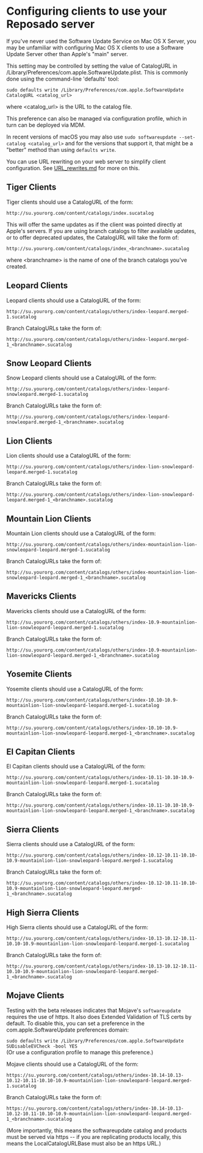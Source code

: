# Configuring clients to use your Reposado server

If you've never used the Software Update Service on Mac OS X Server, you may be unfamiliar with configuring Mac OS X clients to use a Software Update Server other than Apple's "main" server.

This setting may be controlled by setting the value of CatalogURL in /Library/Preferences/com.apple.SoftwareUpdate.plist. This is commonly done using the command-line 'defaults' tool:

    sudo defaults write /Library/Preferences/com.apple.SoftwareUpdate CatalogURL <catalog_url>

where \<catalog_url> is the URL to the catalog file.

This preference can also be managed via configuration profile, which in turn can be deployed via MDM.

In recent versions of macOS you may also use `sudo softwareupdate --set-catalog <catalog_url>` and for the versions that support it, that might be a "better" method than using `defaults write`.

You can use URL rewriting on your web server to simplify client configuration. See [URL_rewrites.md](./URL_rewrites.md) for more on this.


## Tiger Clients

Tiger clients should use a CatalogURL of the form:

    http://su.yourorg.com/content/catalogs/index.sucatalog

This will offer the same updates as if the client was pointed directly at Apple's servers. If you are using branch catalogs to filter available updates, or to offer deprecated updates, the CatalogURL will take the form of:

    http://su.yourorg.com/content/catalogs/index_<branchname>.sucatalog

where \<branchname> is the name of one of the branch catalogs you've created.


## Leopard Clients

Leopard clients should use a CatalogURL of the form:

    http://su.yourorg.com/content/catalogs/others/index-leopard.merged-1.sucatalog

Branch CatalogURLs take the form of:

    http://su.yourorg.com/content/catalogs/others/index-leopard.merged-1_<branchname>.sucatalog


## Snow Leopard Clients

Snow Leopard clients should use a CatalogURL of the form:

    http://su.yourorg.com/content/catalogs/others/index-leopard-snowleopard.merged-1.sucatalog

Branch CatalogURLs take the form of:

    http://su.yourorg.com/content/catalogs/others/index-leopard-snowleopard.merged-1_<branchname>.sucatalog


## Lion Clients

Lion clients should use a CatalogURL of the form:

    http://su.yourorg.com/content/catalogs/others/index-lion-snowleopard-leopard.merged-1.sucatalog

Branch CatalogURLs take the form of:

    http://su.yourorg.com/content/catalogs/others/index-lion-snowleopard-leopard.merged-1_<branchname>.sucatalog


## Mountain Lion Clients

Mountain Lion clients should use a CatalogURL of the form:

    http://su.yourorg.com/content/catalogs/others/index-mountainlion-lion-snowleopard-leopard.merged-1.sucatalog

Branch CatalogURLs take the form of:

    http://su.yourorg.com/content/catalogs/others/index-mountainlion-lion-snowleopard-leopard.merged-1_<branchname>.sucatalog


## Mavericks Clients

Mavericks clients should use a CatalogURL of the form:

    http://su.yourorg.com/content/catalogs/others/index-10.9-mountainlion-lion-snowleopard-leopard.merged-1.sucatalog

Branch CatalogURLs take the form of:

    http://su.yourorg.com/content/catalogs/others/index-10.9-mountainlion-lion-snowleopard-leopard.merged-1_<branchname>.sucatalog


## Yosemite Clients

Yosemite clients should use a CatalogURL of the form:

    http://su.yourorg.com/content/catalogs/others/index-10.10-10.9-mountainlion-lion-snowleopard-leopard.merged-1.sucatalog

Branch CatalogURLs take the form of:

    http://su.yourorg.com/content/catalogs/others/index-10.10-10.9-mountainlion-lion-snowleopard-leopard.merged-1_<branchname>.sucatalog


## El Capitan Clients

El Capitan clients should use a CatalogURL of the form:

    http://su.yourorg.com/content/catalogs/others/index-10.11-10.10-10.9-mountainlion-lion-snowleopard-leopard.merged-1.sucatalog

Branch CatalogURLs take the form of:

    http://su.yourorg.com/content/catalogs/others/index-10.11-10.10-10.9-mountainlion-lion-snowleopard-leopard.merged-1_<branchname>.sucatalog


## Sierra Clients

Sierra clients should use a CatalogURL of the form:

    http://su.yourorg.com/content/catalogs/others/index-10.12-10.11-10.10-10.9-mountainlion-lion-snowleopard-leopard.merged-1.sucatalog

Branch CatalogURLs take the form of:

    http://su.yourorg.com/content/catalogs/others/index-10.12-10.11-10.10-10.9-mountainlion-lion-snowleopard-leopard.merged-1_<branchname>.sucatalog


## High Sierra Clients

High Sierra clients should use a CatalogURL of the form:

    http://su.yourorg.com/content/catalogs/others/index-10.13-10.12-10.11-10.10-10.9-mountainlion-lion-snowleopard-leopard.merged-1.sucatalog

Branch CatalogURLs take the form of:

    http://su.yourorg.com/content/catalogs/others/index-10.13-10.12-10.11-10.10-10.9-mountainlion-lion-snowleopard-leopard.merged-1_<branchname>.sucatalog


## Mojave Clients

Testing with the beta releases indicates that Mojave's `softwareupdate` requires the use of https. It also does Extended Validation of TLS certs by default. To disable this, you can set a preference in the com.apple.SoftwareUpdate preferences domain:

`sudo defaults write /Library/Preferences/com.apple.SoftwareUpdate SUDisableEVCheck -bool YES`  
(Or use a configuration profile to manage this preference.)

Mojave clients should use a CatalogURL of the form:

    https://su.yourorg.com/content/catalogs/others/index-10.14-10.13-10.12-10.11-10.10-10.9-mountainlion-lion-snowleopard-leopard.merged-1.sucatalog

Branch CatalogURLs take the form of:

    https://su.yourorg.com/content/catalogs/others/index-10.14-10.13-10.12-10.11-10.10-10.9-mountainlion-lion-snowleopard-leopard.merged-1_<branchname>.sucatalog
    
(More importantly, this means the softwareupdate catalog and products must be served via https -- if you are replicating products locally, this means the LocalCatalogURLBase must also be an https URL.)
